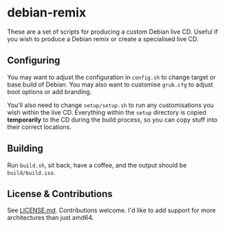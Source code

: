# debian-remix
These are a set of scripts for producing a custom Debian live CD. Useful if you
wish to produce a Debian remix or create a specialised live CD.

## Configuring
You may want to adjust the configuration in `config.sh` to change target or
base build of Debian. You may also want to customise `grub.cfg` to adjust boot
options or add branding.

You'll also need to change `setup/setup.sh` to run any customisations you wish
within the live CD. Everything within the `setup` directory is copied **temporarily**
to the CD during the build process, so you can copy stuff into their correct
locations.

## Building
Run `build.sh`, sit back, have a coffee, and the output should be `build/build.iso`.

## License & Contributions
See [LICENSE.md](https://github.com/AelitaStyles/debian-remix/blob/main/LICENSE.md).
Contributions welcome. I'd like to add support for more architectures than just
amd64.